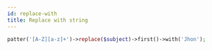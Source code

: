 ```yaml
---
id: replace-with
title: Replace with string
---
```


```php
patter('[A-Z][a-z]+')->replace($subject)->first()->with('Jhon');
```
